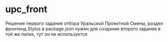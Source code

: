 # upc_front
Решение первого задания отбора Уральской Проектной Смены, раздел фронтенд
Stylus в package.json нужен для создания второго задания в той же папке, тут он не используется
